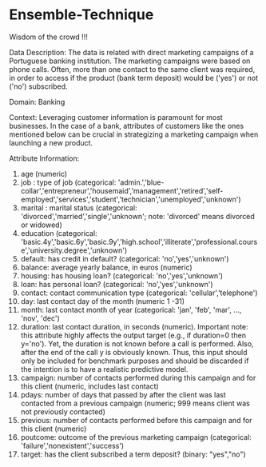 # Ensemble-Technique
Wisdom of the crowd !!!


Data Description:
The data is related with direct marketing campaigns of a Portuguese banking institution. The marketing campaigns were based on phone calls. Often, more than one contact to the same client was required, in order to access if the product (bank term deposit) would be ('yes') or not ('no') subscribed.

Domain:
Banking

Context:
Leveraging customer information is paramount for most businesses. In the case of a bank, attributes of customers like the ones mentioned below can be crucial in strategizing a marketing campaign when launching a new product.

Attribute Information:
1. age (numeric)
2. job : type of job (categorical: 'admin.','blue-collar','entrepreneur','housemaid','management','retired','self-employed','services','student','technician','unemployed','unknown')
3. marital : marital status (categorical: 'divorced','married','single','unknown'; note: 'divorced' means divorced or widowed)
4. education (categorical: 'basic.4y','basic.6y','basic.9y','high.school','illiterate','professional.course','university.degree','unknown')
5. default: has credit in default? (categorical: 'no','yes','unknown')
6. balance: average yearly balance, in euros (numeric)
7. housing: has housing loan? (categorical: 'no','yes','unknown')
8. loan: has personal loan? (categorical: 'no','yes','unknown')
9. contact: contact communication type (categorical: 'cellular','telephone')
10. day: last contact day of the month (numeric 1 -31)
11. month: last contact month of year (categorical: 'jan', 'feb', 'mar', ..., 'nov', 'dec')
12. duration: last contact duration, in seconds (numeric). Important note: this attribute highly affects the output target (e.g., if duration=0 then y='no'). Yet, the duration is not known before a call is performed. Also, after the end of the call y is obviously known. Thus, this input should only be included for benchmark purposes and should be discarded if the intention is to have a realistic predictive model.
13. campaign: number of contacts performed during this campaign and for this client (numeric, includes last contact)
14. pdays: number of days that passed by after the client was last contacted from a
previous campaign (numeric; 999 means client was not previously contacted)
15. previous: number of contacts performed before this campaign and for this client
(numeric)
16. poutcome: outcome of the previous marketing campaign (categorical:
'failure','nonexistent','success')
17. target: has the client subscribed a term deposit? (binary: "yes","no")
